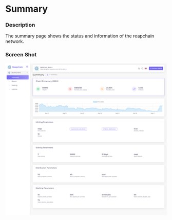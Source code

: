 # Summary

### Description

The summary page shows the status and information of the reapchain network.

### Screen Shot

![](<../../../.gitbook/assets/image (5).png>)



